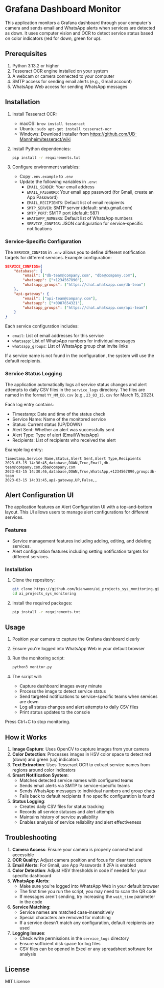 # Grafana Dashboard Monitor

This application monitors a Grafana dashboard through your computer's camera and sends email and WhatsApp alerts when services are detected as down. It uses computer vision and OCR to detect service status based on color indicators (red for down, green for up).

## Prerequisites

1. Python 3.13.2 or higher
2. Tesseract OCR engine installed on your system
3. A webcam or camera connected to your computer
4. SMTP access for sending email alerts (e.g., Gmail account)
5. WhatsApp Web access for sending WhatsApp messages

## Installation

1. Install Tesseract OCR:
   - macOS: `brew install tesseract`
   - Ubuntu: `sudo apt-get install tesseract-ocr`
   - Windows: Download installer from https://github.com/UB-Mannheim/tesseract/wiki

2. Install Python dependencies:
   ```bash
   pip install -r requirements.txt
   ```

3. Configure environment variables:
   - Copy `.env.example` to `.env`
   - Update the following variables in `.env`:
     - `EMAIL_SENDER`: Your email address
     - `EMAIL_PASSWORD`: Your email app password (for Gmail, create an App Password)
     - `EMAIL_RECIPIENTS`: Default list of email recipients
     - `SMTP_SERVER`: SMTP server (default: smtp.gmail.com)
     - `SMTP_PORT`: SMTP port (default: 587)
     - `WHATSAPP_NUMBERS`: Default list of WhatsApp numbers
     - `SERVICE_CONFIGS`: JSON configuration for service-specific notifications

### Service-Specific Configuration

The `SERVICE_CONFIGS` in `.env` allows you to define different notification targets for different services. Example configuration:

```json
SERVICE_CONFIGS={
    "database": {
        "email": ["db-team@company.com", "dba@company.com"],
        "whatsapp": ["+1234567890"],
        "whatsapp_groups": ["https://chat.whatsapp.com/db-team"]
    },
    "api-gateway": {
        "email": ["api-team@company.com"],
        "whatsapp": ["+0987654321"],
        "whatsapp_groups": ["https://chat.whatsapp.com/api-team"]
    }
}
```

Each service configuration includes:
- `email`: List of email addresses for this service
- `whatsapp`: List of WhatsApp numbers for individual messages
- `whatsapp_groups`: List of WhatsApp group chat invite links

If a service name is not found in the configuration, the system will use the default recipients.

### Service Status Logging

The application automatically logs all service status changes and alert attempts to daily CSV files in the `service_logs` directory. The files are named in the format `YY_MM_DD.csv` (e.g., `23_03_15.csv` for March 15, 2023).

Each log entry contains:
- Timestamp: Date and time of the status check
- Service Name: Name of the monitored service
- Status: Current status (UP/DOWN)
- Alert Sent: Whether an alert was successfully sent
- Alert Type: Type of alert (Email/WhatsApp)
- Recipients: List of recipients who received the alert

Example log entry:
```csv
Timestamp,Service Name,Status,Alert Sent,Alert Type,Recipients
2023-03-15 14:30:45,database,DOWN,True,Email,db-team@company.com,dba@company.com
2023-03-15 14:30:46,database,DOWN,True,WhatsApp,+1234567890,group:db-team
2023-03-15 14:31:45,api-gateway,UP,False,,
```

## Alert Configuration UI

The application features an Alert Configuration UI with a top-and-bottom layout. This UI allows users to manage alert configurations for different services.

### Features

- Service management features including adding, editing, and deleting services.
- Alert configuration features including setting notification targets for different services.

### Installation

1. Clone the repository:
   ```bash
   git clone https://github.com/kianwoon/ai_projects_sys_monitoring.git
   cd ai_projects_sys_monitoring
   ```
2. Install the required packages:
   ```bash
   pip install -r requirements.txt
   ```

## Usage

1. Position your camera to capture the Grafana dashboard clearly
2. Ensure you're logged into WhatsApp Web in your default browser
3. Run the monitoring script:
   ```bash
   python3 monitor.py
   ```

4. The script will:
   - Capture dashboard images every minute
   - Process the image to detect service status
   - Send targeted notifications to service-specific teams when services are down
   - Log all status changes and alert attempts to daily CSV files
   - Print status updates to the console

Press Ctrl+C to stop monitoring.

## How it Works

1. **Image Capture**: Uses OpenCV to capture images from your camera
2. **Color Detection**: Processes images in HSV color space to detect red (down) and green (up) indicators
3. **Text Extraction**: Uses Tesseract OCR to extract service names from regions around color indicators
4. **Smart Notification System**: 
   - Matches detected service names with configured teams
   - Sends email alerts via SMTP to service-specific teams
   - Sends WhatsApp messages to individual numbers and group chats
   - Falls back to default recipients if no specific configuration is found
5. **Status Logging**:
   - Creates daily CSV files for status tracking
   - Records all service statuses and alert attempts
   - Maintains history of service availability
   - Enables analysis of service reliability and alert effectiveness

## Troubleshooting

1. **Camera Access**: Ensure your camera is properly connected and accessible
2. **OCR Quality**: Adjust camera position and focus for clear text capture
3. **Email Alerts**: For Gmail, use App Passwords if 2FA is enabled
4. **Color Detection**: Adjust HSV thresholds in code if needed for your specific dashboard
5. **WhatsApp Alerts**:
   - Make sure you're logged into WhatsApp Web in your default browser
   - The first time you run the script, you may need to scan the QR code
   - If messages aren't sending, try increasing the `wait_time` parameter in the code
6. **Service Matching**:
   - Service names are matched case-insensitively
   - Special characters are removed for matching
   - If a service doesn't match any configuration, default recipients are used
7. **Logging Issues**:
   - Check write permissions in the `service_logs` directory
   - Ensure sufficient disk space for log files
   - CSV files can be opened in Excel or any spreadsheet software for analysis

## License

MIT License